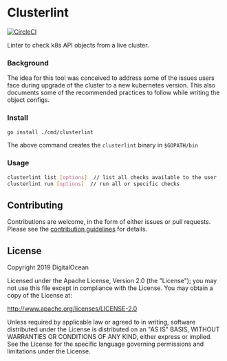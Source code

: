 # Clusterlint

[![CircleCI](https://circleci.com/gh/digitalocean/clusterlint.svg?style=svg)](https://circleci.com/gh/digitalocean/clusterlint)

Linter to check k8s API objects from a live cluster.

### Background

The idea for this tool was conceived to address some of the issues users face during upgrade of the cluster to a new kubernetes version.
This also documents some of the recommended practices to follow while writing the object configs.

### Install

```bash
go install ./cmd/clusterlint
```

The above command creates the `clusterlint` binary in `$GOPATH/bin`

### Usage

```bash
clusterlint list [options]  // list all checks available to the user
clusterlint run [options]  // run all or specific checks
```

## Contributing

Contributions are welcome, in the form of either issues or pull requests. Please
see the [contribution guidelines](CONTRIBUTING.md) for details.

## License

Copyright 2019 DigitalOcean

Licensed under the Apache License, Version 2.0 (the "License");
you may not use this file except in compliance with the License.
You may obtain a copy of the License at:

http://www.apache.org/licenses/LICENSE-2.0

Unless required by applicable law or agreed to in writing, software
distributed under the License is distributed on an "AS IS" BASIS,
WITHOUT WARRANTIES OR CONDITIONS OF ANY KIND, either express or implied.
See the License for the specific language governing permissions and
limitations under the License.
